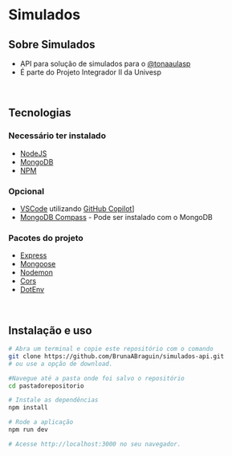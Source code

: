
# Simulados

## Sobre Simulados
- API para solução de simulados para o [@tonaaulasp](https://www.instagram.com/tonaaulasp/)
- É parte do Projeto Integrador II da Univesp

<br>

## Tecnologias

### Necessário ter instalado
- [NodeJS](https://nodejs.org/pt-br/)
- [MongoDB](https://www.mongodb.com/)
- [NPM](https://www.npmjs.com/)

### Opcional
- [VSCode](https://code.visualstudio.com/) utilizando [GitHub Copilot](https://copilot.github.com/)]
- [MongoDB Compass](https://www.mongodb.com/pt-br/products/compass) - Pode ser instalado com o MongoDB

### Pacotes do projeto
- [Express](https://expressjs.com/pt-br/)
- [Mongoose](https://mongoosejs.com/)
- [Nodemon](https://nodemon.io/)
- [Cors](https://www.npmjs.com/package/cors)
- [DotEnv](https://www.npmjs.com/package/dotenv)


<br>

## Instalação e uso

```bash
# Abra um terminal e copie este repositório com o comando
git clone https://github.com/BrunaABraguin/simulados-api.git
# ou use a opção de download.

#Navegue até a pasta onde foi salvo o repositório
cd pastadorepositorio

# Instale as dependências
npm install

# Rode a aplicação
npm run dev

# Acesse http://localhost:3000 no seu navegador.
```

<br>


